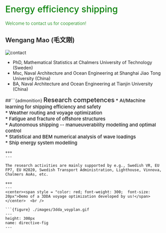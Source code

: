 # <span style = "color:green; font-weight: 500">Energy efficiency shipping</span>

<span style = "color:green; font-weight: 300">Welcome to contact us for cooperation!</span>


## <span style = "font-weight: 600; font-size: 20px">Wengang Mao (毛文刚) </span>
![contact](./images/wengangmao_contact.png)
- PhD, Mathematical Statistics at Chalmers University of Technology (Sweden)
- Msc, Naval Architecture and Ocean Engineering at Shanghai Jiao Tong University (China)
- BA,  Naval Architecture and Ocean Engineering at Tianjin University (China)


##```{admonition} <span style = "color:; font-weight: 500; font-size: 20px"> Research competences</span>
<span style = "color: ; font-weight: 500;  font-size: 15px"> * AI/Machine learning for shipping efficiency and safety</span>  <br />
<span style = "color: ; font-weight: 500;  font-size: 15px"> * Weather routing and voyage optimization </span>  <br />
<span style = "color: ; font-weight: 500;  font-size: 15px"> * Fatigue and fracture of offshore structures </span> <br />
<span style = "color: ; font-weight: 500;  font-size: 15px">* Autonomous shipping -- manueuverability modelling and optimal control  </span> <br />
<span style = "color: ; font-weight: 500;  font-size: 15px">* Statistical and BEM numerical analysis of wave loadings  </span> <br />
<span style = "color: ; font-weight: 500;  font-size: 15px">* Ship energy system modelling </span> <br />
```
+++
---

The research activities are mainly supported by e.g., Swedish VR, EU FP7, EU H2020, Swedish Transport Administration, Lighthouse, Vinnova, Chalmers AoAs, etc.

+++
---
<center><span style = "color: red; font-weight: 300;  font-size: 20px">Demo of a 3DDA voyage optimization developed by us!</span></center>  <br />

```{figure} ./images/3dda_voyplan.gif
---
height: 300px
name: directive-fig
---
```



<!---
## Contact us for more information:

### <span style = "font-weight: 600; font-size: 20px">Wengang Mao (毛文刚)</span>

Professor of ship mechanics <br />
Department of Mechanics and Maritime Sciences <br />
Chalmers Univeristy of Technology <br />
Gothenburg, Sweden <br />
Email: wengang.mao@chalmers.se <br />
Phone: + 46 (0) 31 772 1483 <br />


### <span style = "font-weight: 600; font-size: 20px">Da Wu (吴达) </span>

<head> 
    <script defer src="https://use.fontawesome.com/releases/v5.0.13/js/all.js"></script> 
    <script defer src="https://use.fontawesome.com/releases/v5.0.13/js/v4-shims.js"></script> 
</head> 
<link rel="stylesheet" href="https://use.fontawesome.com/releases/v5.0.13/css/all.css">
<i class="fas fa-user-graduate"></i>&ensp;&nbsp;Ass. professor <br />
<i class="fas fa-chalkboard-teacher"></i>&ensp;National Engineering Research Center for Water Transport Safety <br />
<i class="fas fa-graduation-cap"></i>&ensp;Wuhan University of Technology <br />
<i class="fas fa-map"></i>&ensp;Wuhan, China  <br />
<i class="fas fa-shipping-fast"></i>&ensp;dawu#whut.endu.cn

--->
